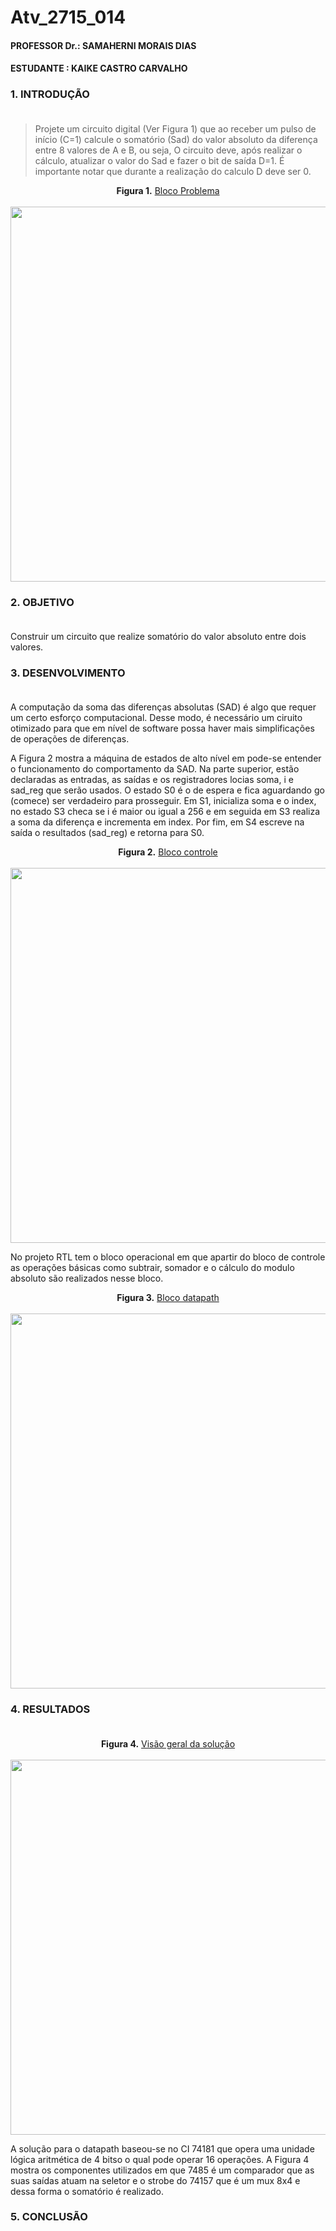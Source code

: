 # Atv_2715_014
#### PROFESSOR Dr.: SAMAHERNI MORAIS DIAS 
#### ESTUDANTE    : KAIKE CASTRO CARVALHO


### 1. INTRODUÇÃO <br/> <br/>

> Projete um circuito digital (Ver Figura 1) que ao receber um pulso de início (C=1) calcule
o somatório (Sad) do valor absoluto da diferença entre 8 valores de A e B, ou seja, O circuito
deve, após realizar o cálculo, atualizar o valor do Sad e fazer o bit de saída D=1. É importante
notar que durante a realização do calculo D deve ser 0.


<p  align="center">
  <b>Figura 1.</b>
 <a href="#">Bloco Problema</a> 
 <br><br>
<img src="https://user-images.githubusercontent.com/42541528/69076447-4023d280-0a12-11ea-9ec6-623556b1ceb4.png" width="600" heigth="400"> 
 </p>

### 2. OBJETIVO <br/> <br/>

Construir um circuito que realize somatório do valor absoluto entre dois valores.

### 3. DESENVOLVIMENTO <br/> <br/>

A computação da soma das diferenças absolutas (SAD) é algo que requer um certo esforço computacional. Desse modo, é necessário um ciruito otimizado para que em nível de software possa haver mais simplificações de operações de diferenças. 


A Figura 2 mostra a máquina de estados de alto nível em pode-se entender o funcionamento do comportamento da SAD. Na parte superior, estão declaradas as entradas, as saídas e os registradores locias soma, i e sad_reg que serão usados.
 O estado S0 é o de espera e fica aguardando go (comece) ser verdadeiro para prosseguir. Em S1, inicializa soma e o index, no estado S3 checa se i é maior ou igual a 256 e em seguida em S3 realiza a soma da diferença e incrementa em index.
 Por fim, em S4 escreve na saída o resultados (sad_reg) e retorna para S0.
 
<p  align="center">
  <b>Figura 2.</b>
 <a href="#">Bloco controle</a> 
 <br><br>
<img src="https://user-images.githubusercontent.com/42541528/69077845-53846d00-0a15-11ea-8788-ce53119c61b1.JPG" width="600" heigth="400"> 
 </p>
 
 No projeto RTL tem o bloco operacional em que apartir do bloco de controle as operações básicas como subtrair, somador e o cálculo do modulo absoluto são realizados nesse bloco. 
 
<p  align="center">
  <b>Figura 3.</b>
 <a href="#">Bloco datapath</a> 
 <br><br>
<img src="https://user-images.githubusercontent.com/42541528/69077134-b4ab4100-0a13-11ea-9248-7ee5c509e3e2.JPG" width="600" heigth="400"> 
 </p>
 
 ### 4. RESULTADOS <br/> <br/>
 

 
 <p  align="center">
  <b>Figura 4.</b>
 <a href="#">Visão geral da solução</a> 
 <br><br>
<img src="https://user-images.githubusercontent.com/42541528/69079195-4026d100-0a18-11ea-8d4c-479e22bbca6f.JPG" width="600" heigth="400"> 
 </p>
 
  A solução para o datapath baseou-se no CI 74181 que opera uma unidade lógica aritmética de 4 bitso o qual pode operar 16 operações. A Figura 4 mostra os componentes utilizados em que 7485 é um comparador que as suas saídas atuam na seletor e o strobe do 74157 que é um mux 8x4 e dessa forma o somatório é realizado.
  ### 5. CONCLUSÃO <br/> <br/>
